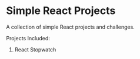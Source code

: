 # Simple React Projects
A collection of simple React projects and challenges.

Projects Included:
1. React Stopwatch

